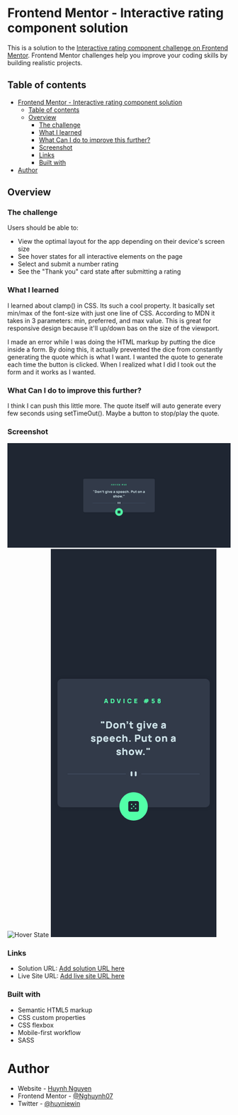 # Frontend Mentor - Interactive rating component solution

This is a solution to the [Interactive rating component challenge on Frontend Mentor](https://www.frontendmentor.io/challenges/interactive-rating-component-koxpeBUmI). Frontend Mentor challenges help you improve your coding skills by building realistic projects.

## Table of contents

- [Frontend Mentor - Interactive rating component solution](#frontend-mentor---interactive-rating-component-solution)
  - [Table of contents](#table-of-contents)
  - [Overview](#overview)
    - [The challenge](#the-challenge)
    - [What I learned](#what-i-learned)
    - [What Can I do to improve this further?](#what-can-i-do-to-improve-this-further)
    - [Screenshot](#screenshot)
    - [Links](#links)
    - [Built with](#built-with)
- [Author](#author)

## Overview

### The challenge

Users should be able to:

- View the optimal layout for the app depending on their device's screen size
- See hover states for all interactive elements on the page
- Select and submit a number rating
- See the "Thank you" card state after submitting a rating

### What I learned

I learned about clamp() in CSS. Its such a cool property. It basically set min/max of the font-size with just one line of CSS. According to MDN it takes in 3 parameters: min, preferred, and max value. This is great for responsive design because it'll up/down bas on the size of the viewport.

I made an error while I was doing the HTML markup by putting the dice inside a form. By doing this, it actually prevented the dice from constantly generating the quote which is what I want. I wanted the quote to generate each time the button is clicked. When I realized what I did I took out the form and it works as I wanted.

### What Can I do to improve this further?

I think I can push this little more. The quote itself will auto generate every few seconds using setTimeOut(). Maybe a button to stop/play the quote.

### Screenshot

![Desktop](solution_images/desktop.png)
![Hover State](solution_images/hover-state.png)
![Mobile](solution_images/mobile.png)

### Links

- Solution URL: [Add solution URL here](https://github.com/Nghuynh07/3-column-preview-card-component)
- Live Site URL: [Add live site URL here](https://6268d9933f323459f88242f7--glowing-strudel-c28f1b.netlify.app/)

### Built with

- Semantic HTML5 markup
- CSS custom properties
- CSS flexbox
- Mobile-first workflow
- SASS

# Author

- Website - [Huynh Nguyen](https://huynhtn.com/)
- Frontend Mentor - [@Nghuynh07](https://www.frontendmentor.io/profile/Nghuynh07)
- Twitter - [@huyniewin](https://twitter.com/huyniewin)
